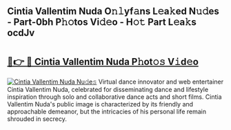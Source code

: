 ## Cintia Vallentim Nuda O𝚗𝚕yf𝚊ns L𝚎a𝚔ed N𝚞𝚍es - Part-0bh P𝚑𝚘tos Vi𝚍𝚎o - H𝚘𝚝 Part L𝚎a𝚔s ocdJv

# <h2><a href="http://kfc4taz.oniu.top/?m=Cintia+Vallentim+Nuda">🔗👉 🔴 Cintia Vallentim Nuda P𝚑ot𝚘𝚜 V𝚒d𝚎o</a></h2>

[![Cintia Vallentim Nuda Nu𝚍e𝚜](https://i.imgur.com/0qMVB7G.gif)](http://kfc4taz.oniu.top/?m=Cintia+Vallentim+Nuda)
Virtual dance innovator and web entertainer Cintia Vallentim Nuda, celebrated for disseminating dance and lifestyle inspiration through solo and collaborative dance acts and short films. Cintia Vallentim Nuda's public image is characterized by its friendly and approachable demeanor, but the intricacies of his personal life remain shrouded in secrecy.  

